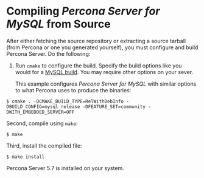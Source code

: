 # Compiling *Percona Server for MySQL* from Source

After either fetching the source repository or extracting a source tarball
(from Percona or one you generated yourself), you must
configure and build Percona Server. Do the following:

1. Run `cmake` to configure the build. Specify the
build options like you would for a [MySQL build](https://dev.mysql.com/doc/mysql-sourcebuild-excerpt/5.7/en/installing-source-distribution.html). You may require other 
   options on your sever. 

   This example configures _Percona Server for 
   MySQL_ with similar options to what Percona uses to produce the 
   binaries:

```shell
$ cmake . -DCMAKE_BUILD_TYPE=RelWithDebInfo -DBUILD_CONFIG=mysql_release -DFEATURE_SET=community -DWITH_EMBEDDED_SERVER=OFF
```

Second, compile using `make`:

```shell
$ make
```

Third, install the compiled file:

```shell
$ make install
```
Percona Server 5.7 is installed on your system.
